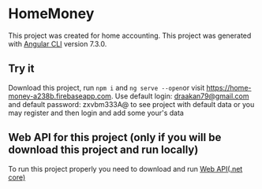# HomeMoney

This project was created for home accounting. This project was generated with [Angular CLI](https://github.com/angular/angular-cli) version 7.3.0.

## Try it

Download this project, run `npm i` and `ng serve --open`or visit https://home-money-a238b.firebaseapp.com. Use default login: draakan79@gmail.com and default password: zxvbm333A@ to see project with default data or you may register and then login and add some your's data

## Web API for this project (only if you will be download this project and run locally)

To run this project properly you need to download and run [Web API(.net core)](https://github.com/Draakan/WebAPICore)
